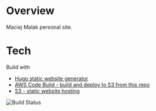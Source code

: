 # Overview
Maciej Malak personal site.

# Tech
Build with 
- [Hugo static website generator](https://github.com/gohugoio/hugo) 
- [AWS Code Build - build and deploy to S3 from this repo](https://aws.amazon.com/codebuild/)
- [S3 - static website hosting](https://aws.amazon.com/s3/)

![Build Status](https://codebuild.eu-central-1.amazonaws.com/badges?uuid=eyJlbmNyeXB0ZWREYXRhIjoibEgxeFZJZXgyVEM1TEhjLzNWaXhLOW84aXpRZzNGTkQzOTNVZ3B2aVZEQXBrL2VRcU9BYlNrMCtwbVBnSXJ1WjNsdlhzKzVwcWQ3UEFETEJvdFpwc3prPSIsIml2UGFyYW1ldGVyU3BlYyI6IldhN3E4Snd3TmFzWmZidXQiLCJtYXRlcmlhbFNldFNlcmlhbCI6MX0%3D&branch=master)